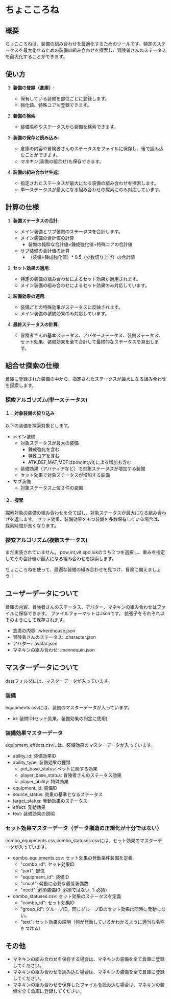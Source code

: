 # ちょこころね

## 概要
ちょこころねは、装備の組み合わせを最適化するためのツールです。特定のステータスを最大化するための装備の組み合わせを探索し、冒険者さんのステータスを最大化することができます。

## 使い方

1. **装備の登録（倉庫）**:
   - 保有している装備を部位ごとに登録します。
   - 強化値、特殊コアも登録できます。

2. **装備の検索**:
   - 装備名称やステータスから装備を検索できます。

3. **装備の保存と読み込み**:
   - 倉庫の内容や冒険者さんのステータスをファイルに保存し、後で読み込むことができます。
   - マネキン(装備の組合せ)も保存できます。

4. **装備の組み合わせ生成**:
   - 指定されたステータスが最大になる装備の組み合わせを探索します。
   - 単一ステータスが最大になる組み合わせの探索にのみ対応しています。

## 計算の仕様

1. **装備ステータスの合計**:
   - メイン装備とサブ装備のステータスを合計します。
   - メイン装備の合計値の計算
     - 装備の純粋な合計値+錬成強化値+特殊コアの合計値
   - サブ装備の合計値の計算
     - （装備+錬成強化値）* 0.5（少数切り上げ）の合計値

2. **セット効果の適用**:
   - 特定の装備の組み合わせによるセット効果が適用されます。
   - メイン装備の組み合わせによるセット効果のみ対応しています。

3. **装備効果の適用**:
   - 装備ごとの特殊効果がステータスに反映されます。
   - メイン装備の装備効果のみ対応しています。

4. **最終ステータスの計算**:
   - 冒険者さんの基本ステータス、アバターステータス、装備ステータス、セット効果、装備効果を全て合計して最終的なステータスを算出します。


## 組合せ探索の仕様

倉庫に登録された装備の中から、指定されたステータスが最大になる組み合わせを探索します。

### 探索アルゴリズム(単一ステータス)

#### １．対象装備の絞り込み

以下の装備を探索対象とします。

- メイン装備
   - 対象ステータスが最大の装備
     - 錬成強化を含む
     - 特殊コアを含む
     - ATK,DEF,MAT,MDFはpow,int,vit,による増加も含む
   - 装備効果（アバティアなど）で対象ステータスが増加する装備
   - セット効果で対象ステータスが増加する装備
- サブ装備
   - 対象ステータス上位２件の装備


#### ２．探索

探索対象の装備の組み合わせを全て試し、対象ステータスが最大になる組み合わせを返します。
セット効果、装備効果をもつ装備を多数保有している場合は、探索時間が長くなります。

### 探索アルゴリズム(複数ステータス)

まだ実装されていません。
pow,int,vit,spd,lukのうち２つを選択し、重みを指定してその合計値が最大になる組み合わせを探索します。

ちょこころねを使って、最適な装備の組み合わせを見つけ、冒険に備えましょう！

## ユーザーデータについて

倉庫の内容、冒険者さんのステータス、アバター、マネキンの組み合わせはファイルに保存できます。
ファイルフォーマットはJsonです。
拡張子をそれぞれ以下のようにして保存されます。

- 倉庫の内容: .wherehouse.json
- 冒険者さんのステータス: .character.json
- アバター: .avatar.json
- マネキンの組み合わせ: .mannequin.json

## マスターデータについて

dataフォルダには、マスターデータが入っています。

### 装備

equipments.csvには、装備のマスターデータが入っています。
- id: 装備ID(セット効果、装備効果の判定に使用)

### 装備効果マスターデータ

equipment_effects.csvには、装備効果のマスターデータが入っています。
- ability_id: 装備効果ID
- ability_type: 装備効果の種類
   - pet_base_status: ペットに関する効果
   - player_base_status: 冒険者さんのステータス効果
   - player_ability: 特殊効果
- equipment_id: 装備ID
- source_status: 効果の基準となるステータス
- target_status: 発動効果のステータス
- effect: 発動効果
- text: 装備効果の説明

### セット効果マスターデータ（データ構造の正規化が十分ではない）

combo_equipments.csv,combo_statuses.csvには、セット効果のマスターデータが入っています。
- combo_equipments.csv: セット効果の発動条件装備を定義
   - "combo_id": セット効果ID
   - "part": 部位
   - "equipment_id": 装備ID
   - "count": 発動に必要な最低装備数
   - "need": 必須装備(0: 必須ではない, 1: 必須)
- combo_statuses.csv: セット効果のステータスを定義
   - "combo_id": セット効果ID
   - "group_id": グループID。同じグループIDのセット効果は同時に発動しない。
   - "text": セット効果の説明（何が発動しているかわかるように適当な名称をつける）

## その他

- マネキンの組み合わせを保存する場合は、マネキンの装備を全て倉庫に登録してください。
- マネキンの組み合わせを読み込む場合は、マネキンの装備を全て倉庫に登録してください。
- マネキンの組み合わせを保存したファイルを読み込む場合は、マネキンの装備を全て倉庫に登録してください。
